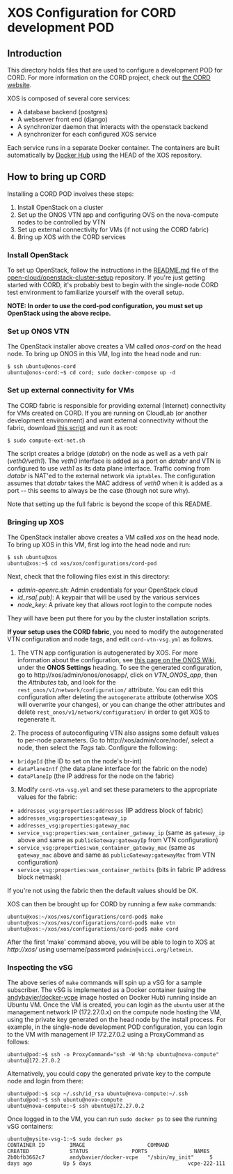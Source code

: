 # XOS Configuration for CORD development POD

## Introduction

This directory holds files that are used to configure a development POD for
CORD.  For more information on the CORD project, check out
[the CORD website](http://cord.onosproject.org/).

XOS is composed of several core services:

  * A database backend (postgres)
  * A webserver front end (django)
  * A synchronizer daemon that interacts with the openstack backend
  * A synchronizer for each configured XOS service

Each service runs in a separate Docker container.  The containers are built
automatically by [Docker Hub](https://hub.docker.com/u/xosproject/) using
the HEAD of the XOS repository.

## How to bring up CORD

Installing a CORD POD involves these steps:
 1. Install OpenStack on a cluster
 2. Set up the ONOS VTN app and configuring OVS on the nova-compute nodes to be
    controlled by VTN
 3. Set up external connectivity for VMs (if not using the CORD fabric)
 4. Bring up XOS with the CORD services

### Install OpenStack

To set up OpenStack, follow the instructions in the
[README.md](https://github.com/open-cloud/openstack-cluster-setup/blob/master/README.md)
file of the [open-cloud/openstack-cluster-setup](https://github.com/open-cloud/openstack-cluster-setup/)
repository.  If you're just getting started with CORD, it's probably best to begin with the 
single-node CORD test environment to familiarize yourself with the overall setup.

**NOTE: In order to use the cord-pod configuration, you must set up OpenStack using the above recipe.**

### Set up ONOS VTN

The OpenStack installer above creates a VM called *onos-cord* on the head node.
To bring up ONOS in this VM, log into the head node and run:
```
$ ssh ubuntu@onos-cord
ubuntu@onos-cord:~$ cd cord; sudo docker-compose up -d
```

### Set up external connectivity for VMs

The CORD fabric is responsible for providing external (Internet) connectivity
for VMs created on CORD.  If you are running on CloudLab (or another development
environment) and want external connectivity without the fabric, download [this script](https://raw.githubusercontent.com/open-cloud/openstack-cluster-setup/master/scripts/compute-ext-net.sh)
 and run it as root:
 ```
 $ sudo compute-ext-net.sh
 ```

The script creates a bridge (*databr*) on the node as well as a veth pair
(*veth0/veth1*).  The *veth0* interface is added as a port on *databr* and
VTN is configured to use *veth1* as its data plane interface.  Traffic coming
from *databr* is NAT'ed to the external network via `iptables`.  The configuration
assumes that *databr* takes the MAC address of *veth0* when it is added as a port
-- this seems to always be the case (though not sure why).

Note that setting up the full fabric is beyond the scope of this README.

### Bringing up XOS

The OpenStack installer above creates a VM called *xos* on the head node.
To bring up XOS in this VM, first log into the head node and run:
```
$ ssh ubuntu@xos
ubuntu@xos:~$ cd xos/xos/configurations/cord-pod
```

Next, check that the following files exist in this directory:

 * *admin-openrc.sh*: Admin credentials for your OpenStack cloud
 * *id_rsa[.pub]*: A keypair that will be used by the various services
 * *node_key*: A private key that allows root login to the compute nodes

They will have been put there for you by the cluster installation scripts.

**If your setup uses the CORD fabric**, you need to modify the autogenerated VTN
configuration and node tags, and edit `cord-vtn-vsg.yml` as follows.

 1. The VTN app configuration is autogenerated by XOS.  For more information
about the configuration, see [this page on the ONOS Wiki](https://wiki.onosproject.org/display/ONOS/CORD+VTN),
under the **ONOS Settings** heading.  To see the generated
configuration, go to http://xos/admin/onos/onosapp/, click on
*VTN_ONOS_app*, then the *Attributes* tab, and look for the
`rest_onos/v1/network/configuration/` attribute.  You can edit this
configuration after deleting the `autogenerate` attribute (otherwise XOS will
overwrite your changes), or you can change the other
attributes and delete  `rest_onos/v1/network/configuration/` in order
to get XOS to regenerate it.

 2. The process of autoconfiguring VTN also assigns some default values to per-node parameters.  Go to
 http://xos/admin/core/node/, select a node, then select the *Tags* tab.  Configure the following:
  * `bridgeId` (the ID to set on the node's br-int)
  * `dataPlaneIntf` (the data plane interface for the fabric on the node)
  * `dataPlaneIp` (the IP address for the node on the fabric)

 3. Modify `cord-vtn-vsg.yml` and set these parameters to the
appropriate values for the fabric:
  * `addresses_vsg:properties:addresses` (IP address block of fabric)
  * `addresses_vsg:properties:gateway_ip` 
  * `addresses_vsg:properties:gateway_mac`
  * `service_vsg:properties:wan_container_gateway_ip` (same as `gateway_ip` above and same as `publicGateway:gatewayIp` from VTN configuration)
  * `service_vsg:properties:wan_container_gateway_mac` (same as `gateway_mac` above and same as `publicGateway:gatewayMac` from VTN configuration)
  * `service_vsg:properties:wan_container_netbits` (bits in fabric IP address block netmask)


If you're not using the fabric then the default values should be OK.  

XOS can then be brought up for CORD by running a few `make` commands:
```
ubuntu@xos:~/xos/xos/configurations/cord-pod$ make
ubuntu@xos:~/xos/xos/configurations/cord-pod$ make vtn
ubuntu@xos:~/xos/xos/configurations/cord-pod$ make cord
```

After the first 'make' command above, you will be able to login to XOS at
*http://xos/* using username/password `padmin@vicci.org/letmein`.

### Inspecting the vSG

The above series of `make` commands will spin up a vSG for a sample subscriber.  The
vSG is implemented as a Docker container (using the
[andybavier/docker-vcpe](https://hub.docker.com/r/andybavier/docker-vcpe/) image
hosted on Docker Hub) running inside an Ubuntu VM.  Once the VM is created, you
can login as the `ubuntu` user at the management network IP (172.27.0.x) on the compute node
hosting the VM, using the private key generated on the head node by the install process.
For example, in the single-node development POD configuration, you can login to the VM
with management IP 172.27.0.2 using a ProxyCommand as follows:

```
ubuntu@pod:~$ ssh -o ProxyCommand="ssh -W %h:%p ubuntu@nova-compute" ubuntu@172.27.0.2
```

Alternatively, you could copy the generated private key to the compute node
and login from there:

```
ubuntu@pod:~$ scp ~/.ssh/id_rsa ubuntu@nova-compute:~/.ssh
ubuntu@pod:~$ ssh ubuntu@nova-compute
ubuntu@nova-compute:~$ ssh ubuntu@172.27.0.2
```

Once logged in to the VM, you can run `sudo docker ps` to see the running
vSG containers:

```
ubuntu@mysite-vsg-1:~$ sudo docker ps
CONTAINER ID        IMAGE                    COMMAND             CREATED             STATUS              PORTS               NAMES
2b0bfb3662c7        andybavier/docker-vcpe   "/sbin/my_init"     5 days ago          Up 5 days                               vcpe-222-111
```
